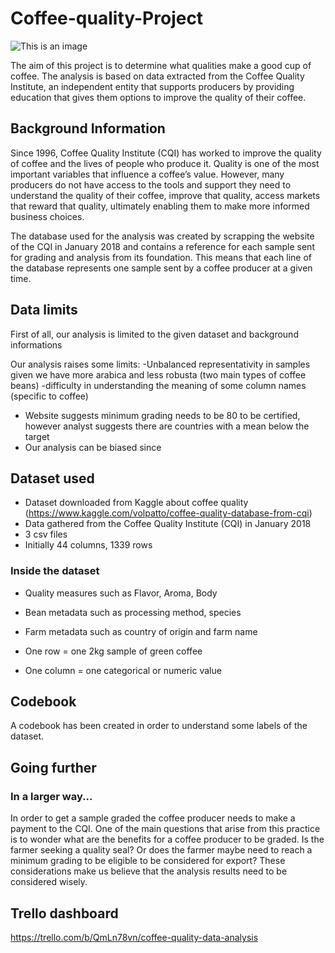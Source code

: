 # Coffee-quality-Project

![This is an image](https://s1.qwant.com/thumbr/0x0/b/f/da8d590028a6c3e739e9ec4f5981793621f359d435ee8d3ace9775d2dd1389/cec1033bff7927e2ce0955659af65dda_M.jpg?u=https%3A%2F%2Fwww.businessincameroon.com%2Fmedia%2Fk2%2Fitems%2Fcache%2Fcec1033bff7927e2ce0955659af65dda_M.jpg&q=0&b=1&p=0&a=0)

The aim of this project is to determine what qualities make a good cup of coffee. The analysis is based on data extracted from the Coffee Quality Institute, an independent entity that supports producers by providing education that gives them options to improve the quality of their coffee. 

## Background Information

Since 1996, Coffee Quality Institute (CQI) has worked to improve the quality of coffee and the lives of people who produce it. Quality is one of the most important variables that influence a coffee’s value. However, many producers do not have access to the tools and support they need to understand the quality of their coffee, improve that quality, access markets that reward that quality, ultimately enabling them to make more informed business choices.

The database used for the analysis was created by scrapping the website of the CQI in January 2018 and contains a reference for each sample sent for grading and analysis from its foundation. This means that each line of the database represents one sample sent by a coffee producer at a given time. 

## Data limits
First of all, our analysis is limited to the given dataset and background informations

Our analysis raises some limits:
-Unbalanced representativity in samples given we have more arabica and less robusta (two main types of coffee beans)
-difficulty in understanding the meaning of some column names (specific to coffee)
- Website suggests minimum grading needs to be 80 to be certified, however analyst suggests there are countries with a mean below the target
- Our analysis can be biased since 

## Dataset used

- Dataset downloaded from Kaggle about coffee quality (https://www.kaggle.com/volpatto/coffee-quality-database-from-cqi)
- Data gathered from the Coffee Quality Institute (CQI) in January 2018
- 3 csv files
- Initially 44 columns, 1339 rows

### Inside the dataset

- Quality measures such as Flavor, Aroma, Body
- Bean metadata such as processing method, species
- Farm metadata such as country of origin and farm name

- One row = one 2kg sample of green coffee
- One column = one categorical or numeric value


## Codebook

A codebook has been created in order to understand some labels of the dataset.

## Going further


### In a larger way...

In order to get a sample graded the coffee producer needs to make a payment to the CQI. One of the main questions that arise from this practice is to wonder what are the benefits for a coffee producer to be graded. Is the farmer seeking a quality seal? Or does the farmer maybe need to reach a minimum grading to be eligible to be considered for export? These considerations make us believe that the analysis results need to be considered wisely.


## Trello dashboard

https://trello.com/b/QmLn78vn/coffee-quality-data-analysis


